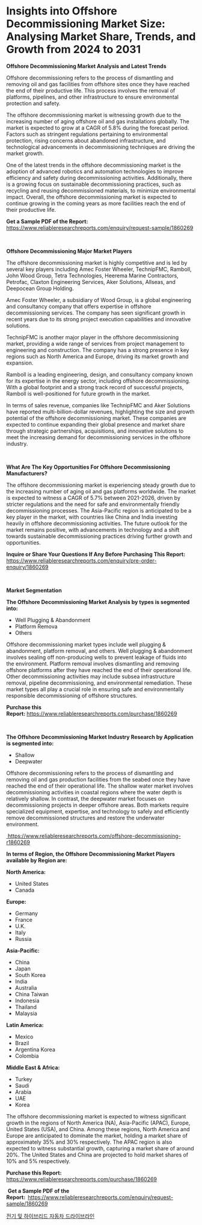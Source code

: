 <p><h1>Insights into Offshore Decommissioning Market Size: Analysing Market Share, Trends, and Growth from 2024 to 2031</h1></p><p><strong>Offshore Decommissioning Market Analysis and Latest Trends</strong></p>
<p><p>Offshore decommissioning refers to the process of dismantling and removing oil and gas facilities from offshore sites once they have reached the end of their productive life. This process involves the removal of platforms, pipelines, and other infrastructure to ensure environmental protection and safety. </p><p>The offshore decommissioning market is witnessing growth due to the increasing number of aging offshore oil and gas installations globally. The market is expected to grow at a CAGR of 5.8% during the forecast period. Factors such as stringent regulations pertaining to environmental protection, rising concerns about abandoned infrastructure, and technological advancements in decommissioning techniques are driving the market growth.</p><p>One of the latest trends in the offshore decommissioning market is the adoption of advanced robotics and automation technologies to improve efficiency and safety during decommissioning activities. Additionally, there is a growing focus on sustainable decommissioning practices, such as recycling and reusing decommissioned materials, to minimize environmental impact. Overall, the offshore decommissioning market is expected to continue growing in the coming years as more facilities reach the end of their productive life.</p></p>
<p><strong>Get a Sample PDF of the Report:&nbsp;</strong> <a href="https://www.reliableresearchreports.com/enquiry/request-sample/1860269">https://www.reliableresearchreports.com/enquiry/request-sample/1860269</a></p>
<p>&nbsp;</p>
<p><strong>Offshore Decommissioning Major Market Players</strong></p>
<p><p>The offshore decommissioning market is highly competitive and is led by several key players including Amec Foster Wheeler, TechnipFMC, Ramboll, John Wood Group, Tetra Technologies, Heerema Marine Contractors, Petrofac, Claxton Engineering Services, Aker Solutions, Allseas, and Deepocean Group Holding.</p><p>Amec Foster Wheeler, a subsidiary of Wood Group, is a global engineering and consultancy company that offers expertise in offshore decommissioning services. The company has seen significant growth in recent years due to its strong project execution capabilities and innovative solutions.</p><p>TechnipFMC is another major player in the offshore decommissioning market, providing a wide range of services from project management to engineering and construction. The company has a strong presence in key regions such as North America and Europe, driving its market growth and expansion.</p><p>Ramboll is a leading engineering, design, and consultancy company known for its expertise in the energy sector, including offshore decommissioning. With a global footprint and a strong track record of successful projects, Ramboll is well-positioned for future growth in the market.</p><p>In terms of sales revenue, companies like TechnipFMC and Aker Solutions have reported multi-billion-dollar revenues, highlighting the size and growth potential of the offshore decommissioning market. These companies are expected to continue expanding their global presence and market share through strategic partnerships, acquisitions, and innovative solutions to meet the increasing demand for decommissioning services in the offshore industry.</p></p>
<p>&nbsp;</p>
<p><strong>What Are The Key Opportunities For Offshore Decommissioning Manufacturers?</strong></p>
<p><p>The offshore decommissioning market is experiencing steady growth due to the increasing number of aging oil and gas platforms worldwide. The market is expected to witness a CAGR of 5.7% between 2021-2026, driven by stricter regulations and the need for safe and environmentally friendly decommissioning processes. The Asia-Pacific region is anticipated to be a key player in the market, with countries like China and India investing heavily in offshore decommissioning activities. The future outlook for the market remains positive, with advancements in technology and a shift towards sustainable decommissioning practices driving further growth and opportunities.</p></p>
<p><strong>Inquire or Share Your Questions If Any Before Purchasing This Report:</strong> <a href="https://www.reliableresearchreports.com/enquiry/pre-order-enquiry/1860269">https://www.reliableresearchreports.com/enquiry/pre-order-enquiry/1860269</a></p>
<p>&nbsp;</p>
<p><strong>Market Segmentation</strong></p>
<p><strong>The Offshore Decommissioning Market Analysis by types is segmented into:</strong></p>
<p><ul><li>Well Plugging & Abandonment</li><li>Platform Remova</li><li>Others</li></ul></p>
<p><p>Offshore decommissioning market types include well plugging & abandonment, platform removal, and others. Well plugging & abandonment involves sealing off non-producing wells to prevent leakage of fluids into the environment. Platform removal involves dismantling and removing offshore platforms after they have reached the end of their operational life. Other decommissioning activities may include subsea infrastructure removal, pipeline decommissioning, and environmental remediation. These market types all play a crucial role in ensuring safe and environmentally responsible decommissioning of offshore structures.</p></p>
<p><strong>Purchase this Report:&nbsp;</strong><a href="https://www.reliableresearchreports.com/purchase/1860269">https://www.reliableresearchreports.com/purchase/1860269</a></p>
<p>&nbsp;</p>
<p><strong>The Offshore Decommissioning Market Industry Research by Application is segmented into:</strong></p>
<p><ul><li>Shallow</li><li>Deepwater</li></ul></p>
<p><p>Offshore decommissioning refers to the process of dismantling and removing oil and gas production facilities from the seabed once they have reached the end of their operational life. The shallow water market involves decommissioning activities in coastal regions where the water depth is relatively shallow. In contrast, the deepwater market focuses on decommissioning projects in deeper offshore areas. Both markets require specialized equipment, expertise, and technology to safely and efficiently remove decommissioned structures and restore the underwater environment.</p></p>
<p><a href="https://www.reliableresearchreports.com/offshore-decommissioning-r1860269">&nbsp;https://www.reliableresearchreports.com/offshore-decommissioning-r1860269</a></p>
<p><strong>In terms of Region, the Offshore Decommissioning Market Players available by Region are:</strong></p>
<p>
    <p> <strong> North America: </strong>
        <ul>
            <li>United States</li>
            <li>Canada</li>
        </ul>
        </p> 
    <p> <strong> Europe: </strong>
        <ul>
            <li>Germany</li>
            <li>France</li>
            <li>U.K.</li>
            <li>Italy</li>
            <li>Russia</li>
        </ul>
        </p> 
    <p> <strong> Asia-Pacific: </strong>
        <ul>
            <li>China</li>
            <li>Japan</li>
            <li>South Korea</li>
            <li>India</li>
            <li>Australia</li>
            <li>China Taiwan</li>
            <li>Indonesia</li>
            <li>Thailand</li>
            <li>Malaysia</li>
        </ul>
        </p> 
    <p> <strong> Latin America: </strong>
        <ul>
            <li>Mexico</li>
            <li>Brazil</li>
            <li>Argentina Korea</li>
            <li>Colombia</li>
        </ul>
        </p> 
    <p> <strong> Middle East & Africa: </strong>
        <ul>
            <li>Turkey</li>
            <li>Saudi</li>
            <li>Arabia</li>
            <li>UAE</li>
            <li>Korea</li>
        </ul>
    </p>
    </p>
<p><p>The offshore decommissioning market is expected to witness significant growth in the regions of North America (NA), Asia-Pacific (APAC), Europe, United States (USA), and China. Among these regions, North America and Europe are anticipated to dominate the market, holding a market share of approximately 35% and 30% respectively. The APAC region is also expected to witness substantial growth, capturing a market share of around 20%. The United States and China are projected to hold market shares of 10% and 5% respectively.</p></p>
<p><strong>Purchase this Report: </strong><a href="https://www.reliableresearchreports.com/purchase/1860269">https://www.reliableresearchreports.com/purchase/1860269</a></p>
<p>&nbsp;<strong>Get a Sample PDF of the Report:&nbsp;&nbsp;</strong><a href="https://www.reliableresearchreports.com/enquiry/request-sample/1860269">https://www.reliableresearchreports.com/enquiry/request-sample/1860269</a></p>
<p><strong></strong></p>
<p><p><a href="https://github.com/victorsharp87978/Market-Research-Report-List-1/blob/main/2889519162557.md">전기 및 하이브리드 자동차 드라이브라인</a></p></p>